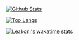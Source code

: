 [![Github Stats](https://github-readme-stats.vercel.app/api?username=Leakoni&theme=radical&show_icons=true)](https://github.com/Leakoni/)

[![Top Langs](https://github-readme-stats.vercel.app/api/top-langs/?username=Leakoni&theme=radical&show_icons=true&layout=compact)](https://github.com/anuraghazra/github-readme-stats)

[![Leakoni's wakatime stats](https://github-readme-stats.vercel.app/api/wakatime?username=Leakoni&theme=radical&layout=compact)](https://github.com/anuraghazra/github-readme-stats)
